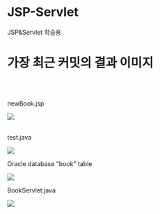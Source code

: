 # JSP-Servlet
JSP&amp;Servlet 학습용 

<h1>가장 최근 커밋의 결과 이미지</h1><br><br>

<p>newBook.jsp</p>
<img src="https://user-images.githubusercontent.com/64457575/82117317-0a398e00-97aa-11ea-92e9-c58b051ff12d.PNG">
<br><br>


<p>test.java</p>
<img src="https://user-images.githubusercontent.com/64457575/82117322-145b8c80-97aa-11ea-8346-02176c2e241d.PNG">



<p>Oracle database "book" table</p>
<img src="https://user-images.githubusercontent.com/64457575/82117326-1b829a80-97aa-11ea-9eee-d3639f50691b.PNG">



<p>BookServlet.java</p>
<img src="https://user-images.githubusercontent.com/64457575/82117330-24736c00-97aa-11ea-9cdb-88508838ad19.PNG">
